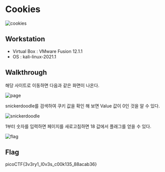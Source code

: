 # Cookies
![cookies]()

## Workstation
- Virtual Box : VMware Fusion 12.1.1
- OS : kali-linux-2021.1

## Walkthrough
해당 사이트로 이동하면 다음과 같은 화면이 나온다.

![page]()

snickerdoodle를 검색하여 쿠키 값을 확인 해 보면 Value 값이 0인 것을 알 수 있다.

![snickerdoodle]()

1부터 숫자를 입력하면 페이지를 새로고침하면 18 값에서 플래그를 얻을 수 있다.

![flag]()

## Flag
picoCTF{3v3ry1_l0v3s_c00k135_88acab36}
